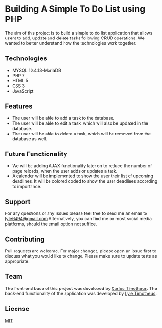 # Building A Simple To Do List using PHP

The aim of this project is to build a simple to do list application that allows users to add, update and delete tasks following CRUD operations. 
We wanted to better understand how the technologies work together. 

## Technologies
- MYSQL 10.4.13-MariaDB
- PHP 7
- HTML 5 
- CSS 3
- JavaScript 

## Features 
- The user will be able to add a task to the database.
- The user will be able to edit a task, which will also be updated in the database.
- The user will be able to delete a task, which will be removed from the database as well. 

## Future Functionality
- We will be adding AJAX functionality later on to reduce the number of page reloads, when the user adds or updates a task.
- A calender will be implemented to show the user their list of upcoming deadlines. It will be colored coded to show the user deadlines according to importance.

## Support 
For any questions or any issues please feel free to send me an email to lyle6494@gmail.com 
Alternatively, you can find me on most social media platforms, should the email option not suffice. 

## Contributing 
Pull requests are welcome. For major changes, please open an issue first to discuss what you would like to change.
Please make sure to update tests as appropriate.

## Team
The front-end base of this project was developed by [Carlos Timotheus](https://github.com/Carlos-860). The back-end functionality of the application was developed by [Lyle Timotheus](https://github.com/Lyletimotheus).

## License 
[MIT](https://choosealicense.com/licenses/mit/)